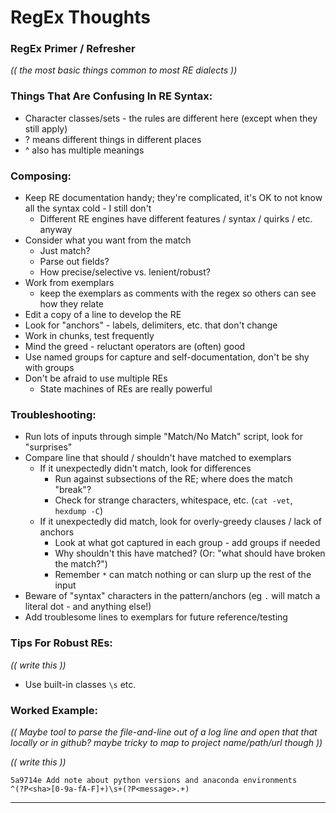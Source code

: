 RegEx Thoughts
==============

### RegEx Primer / Refresher

_(( the most basic things common to most RE dialects ))_


### Things That Are Confusing In RE Syntax:
- Character classes/sets - the rules are different here (except when they still apply)
- ? means different things in different places
- ^ also has multiple meanings


### Composing:
- Keep RE documentation handy; they're complicated, it's OK to not know all the syntax cold - I still don't
  - Different RE engines have different features / syntax / quirks / etc. anyway
- Consider what you want from the match
  - Just match?
  - Parse out fields?
  - How precise/selective vs. lenient/robust?
- Work from exemplars
  - keep the exemplars as comments with the regex so others can see how they relate
- Edit a copy of a line to develop the RE
- Look for "anchors" - labels, delimiters, etc. that don't change
- Work in chunks, test frequently
- Mind the greed - reluctant operators are (often) good
- Use named groups for capture and self-documentation, don't be shy with groups
- Don't be afraid to use multiple REs
  - State machines of REs are really powerful


### Troubleshooting:
- Run lots of inputs through simple "Match/No Match" script, look for "surprises"
- Compare line that should / shouldn't have matched to exemplars
  - If it unexpectedly didn't match, look for differences
    - Run against subsections of the RE; where does the match "break"?
    - Check for strange characters, whitespace, etc. (`cat -vet`, `hexdump -C`)
  - If it unexpectedly did match, look for overly-greedy clauses / lack of anchors
    - Look at what got captured in each group - add groups if needed
    - Why shouldn't this have matched? (Or: "what should have broken the match?")
    - Remember `*` can match nothing or can slurp up the rest of the input
- Beware of "syntax" characters in the pattern/anchors (eg `.` will match a literal dot - and anything else!)
- Add troublesome lines to exemplars for future reference/testing


### Tips For Robust REs:

_(( write this ))_
- Use built-in classes `\s` etc.


### Worked Example:

_(( Maybe tool to parse the file-and-line out of a log line and open that that locally or in github?  maybe tricky to map to project name/path/url though ))_

_(( write this ))_

```
5a9714e Add note about python versions and anaconda environments
^(?P<sha>[0-9a-fA-F]+)\s+(?P<message>.+)
```

---
